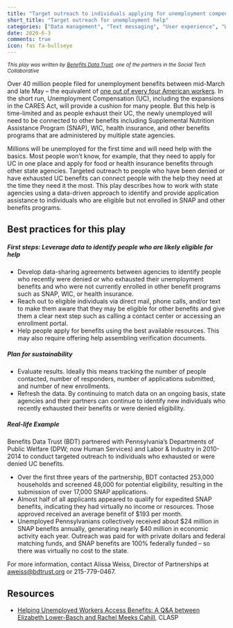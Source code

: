 ```yaml
---
title: "Target outreach to individuals applying for unemployment compensation"
short_title: "Target outreach for unemployment help"
categories: ["Data management", "Text messaging", "User experience", "Workforce"]
date: 2020-6-3
comments: true
icon: fas fa-bullseye
---
```


<small><i>This play was written by [Benefits Data Trust](https://bdtrust.org/), one of the partners in the Social Tech Collaborative</i></small>

Over 40 million people filed for unemployment benefits between mid-March and late May – the equivalent of [one out of every four American workers](https://www.nytimes.com/2020/05/28/business/economy/coronavirus-unemployment-claims.html). In the short run, Unemployment Compensation (UC), including the expansions in the CARES Act, will provide a cushion for many people. But this help is time-limited and as people exhaust their UC, the newly unemployed will need to be connected to other benefits including Supplemental Nutrition Assistance Program (SNAP), WIC, health insurance, and other benefits programs that are administered by multiple state agencies.

Millions will be unemployed for the first time and will need help with the basics. Most people won’t know, for example, that they need to apply for UC in one place and apply for food or health insurance benefits through other state agencies. Targeted outreach to people who have been denied or have exhausted UC benefits can connect people with the help they need at the time they need it the most. This play describes how to work with state agencies using a data-driven approach to identify and provide application assistance to individuals who are eligible but not enrolled in SNAP and other benefits programs.

## Best practices for this play
##### First steps: Leverage data to identify people who are likely eligible for help

* Develop data-sharing agreements between agencies to identify people who recently were denied or who exhausted their unemployment benefits and who were not currently enrolled in other benefit programs such as SNAP, WIC, or health insurance. 
* Reach out to eligible individuals via direct mail, phone calls, and/or text to make them aware that they may be eligible for other benefits and give them a clear next step such as calling a contact center or accessing an enrollment portal. 
* Help people apply for benefits using the best available resources. This may also require offering help assembling verification documents.
  
##### Plan for sustainability

* Evaluate results. Ideally this means tracking the number of people contacted, number of responders, number of applications submitted, and number of new enrollments.
* Refresh the data. By continuing to match data on an ongoing basis, state agencies and their partners can continue to identify new individuals who recently exhausted their benefits or were denied eligibility.

##### Real-life Example

Benefits Data Trust (BDT) partnered with Pennsylvania’s Departments of Public Welfare (DPW; now Human Services) and Labor & Industry in 2010-2014 to conduct targeted outreach to individuals who exhausted or were denied UC benefits. 

* Over the first three years of the partnership, BDT contacted 253,000 households and screened 48,000 for potential eligibility, resulting in the submission of over 17,000 SNAP applications.  
* Almost half of all applicants appeared to qualify for expedited SNAP benefits, indicating they had virtually no income or resources. Those approved received an average benefit of $193 per month.
* Unemployed Pennsylvanians collectively received about $24 million in SNAP benefits annually, generating nearly $40 million in economic activity each year.
Outreach was paid for with private dollars and federal matching funds, and SNAP benefits are 100% federally funded – so there was virtually no cost to the state. 

For more information, contact Alissa Weiss, Director of Partnerships at aweiss@bdtrust.org or 215-779-0467.



## Resources

* [Helping Unemployed Workers Access Benefits: A Q&A between Elizabeth Lower-Basch and Rachel Meeks Cahill](https://www.clasp.org/blog/helping-unemployed-workers-access-benefits-qa-between-elizabeth-lower-basch-and-rachel-meeks), CLASP
